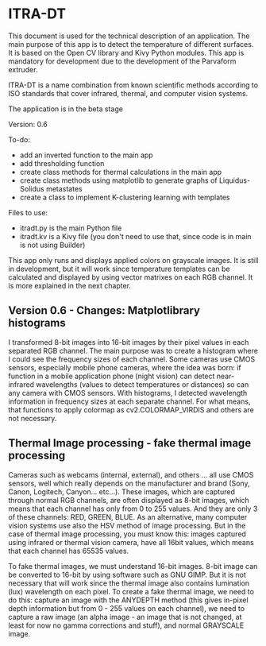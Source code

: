 # ITRA-DT

This document is used for the technical description of an application. The main purpose of this app is to detect the temperature of different surfaces. It is based on the Open CV library and Kivy Python modules. This app is mandatory for development due to the development of the Parvaform extruder.

ITRA-DT is a name combination from known scientific methods according to ISO standards that cover infrared, thermal, and computer vision systems. 

The application is in the beta stage

Version: 0.6

To-do: 
- add an inverted function to the main app
- add thresholding function
- create class methods for thermal calculations in the main app
- create class methods using matplotlib to generate graphs of Liquidus-Solidus metastates
- create a class to implement K-clustering learning with templates

Files to use:
- itradt.py is the main Python file
- itradt.kv is a Kivy file (you don't need to use that, since code is in main is not using Builder)


This app only runs and displays applied colors on grayscale images. It is still in development, but it will work since temperature templates can be calculated and displayed by using vector matrixes on each RGB channel. It is more explained in the next chapter.


## Version 0.6 - Changes: Matplotlibrary histograms

I transformed 8-bit images into 16-bit images by their pixel values in each separated RGB channel. The main purpose was to create a histogram where I could see the frequency sizes of each channel. Some cameras use CMOS sensors, especially mobile phone cameras, where the idea was born: if function in a mobile application phone (night vision) can detect near-infrared wavelengths (values to detect temperatures or distances) so can any camera with CMOS sensors. With histograms, I detected wavelength information in frequency sizes at each separate channel. For what means, that functions to apply colormap as cv2.COLORMAP_VIRDIS and others are not necessary.

## Thermal Image processing - fake thermal image processing

Cameras such as webcams (internal, external), and others ... all use CMOS sensors, well which really depends on the manufacturer and brand (Sony, Canon, Logitech, Canyon... etc...). These images, which are captured through normal RGB channels, are often displayed as 8-bit images, which means that each channel has only from 0 to 255 values. And they are only 3 of these channels: RED, GREEN, BLUE. As an alternative, many computer vision systems use also the HSV method of image processing. But in the case of thermal image processing, you must know this: images captured using infrared or thermal vision camera, have all 16bit values, which means that each channel has 65535 values. 

To fake thermal images, we must understand 16-bit images. 8-bit image can be converted to 16-bit by using software such as GNU GIMP. But it is not necessary that will work since the thermal image also contains lumination (lux) wavelength on each pixel. To create a fake thermal image, we need to do this: capture an image with the ANYDEPTH method (this gives in-pixel depth information but from 0 - 255 values on each channel), we need to capture a raw image (an alpha image - an image that is not changed, at least for now no gamma corrections and stuff), and normal GRAYSCALE image.

